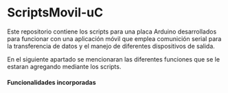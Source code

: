 # ScriptsMovil-uC


Este repositorio contiene los scripts para una placa Arduino desarrollados para funcionar con una aplicación móvil que emplea comunición serial para la transferencia de datos y el manejo de diferentes dispositivos de salida.


En el siguiente apartado se mencionaran las diferentes funciones que se le estaran agregando mediante los scripts.
#### Funcionalidades incorporadas
